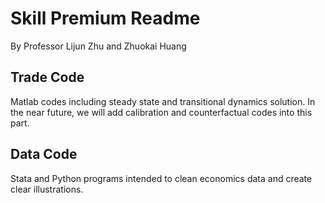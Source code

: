 # Skill Premium Readme
By Professor Lijun Zhu and Zhuokai Huang

## Trade Code
Matlab codes including steady state and transitional dynamics solution. 
In the near future, we will add calibration and counterfactual codes into this part.

## Data Code
Stata and Python programs intended to clean economics data and create clear illustrations.
